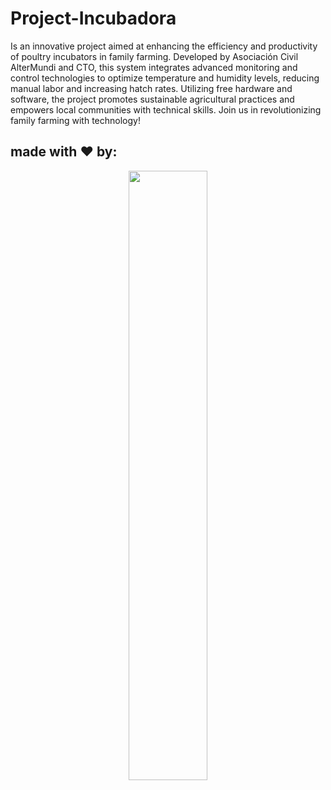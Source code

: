 # Project-Incubadora

Is an innovative project aimed at enhancing the efficiency and productivity of poultry incubators in family farming. Developed by Asociación Civil AlterMundi and CTO, this system integrates advanced monitoring and control technologies to optimize temperature and humidity levels, reducing manual labor and increasing hatch rates. Utilizing free hardware and software, the project promotes sustainable agricultural practices and empowers local communities with technical skills. Join us in revolutionizing family farming with technology!

## made with :heart: by:

<p align="center" width="100%">
    <img width="50%" src="https://user-images.githubusercontent.com/104506596/212185278-8443b89f-9731-4246-a4bd-83f83823351f.png">
</p>


